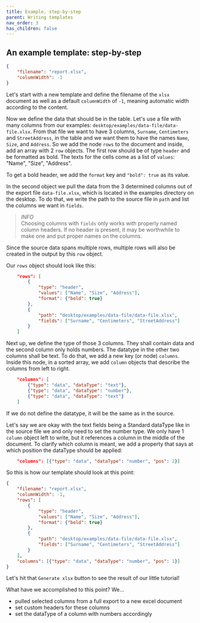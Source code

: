 ```yaml
---
title: Example, step-by-step
parent: Writing templates
nav_order: 3
has_children: false
---
```


## An example template: step-by-step

```json
{
    "filename": "report.xlsx",
    "columnWidth": -1
}
```

Let's start with a new template and define the filename of the `xlsx` document as well as a default `columnWidth` of `-1`, meaning automatic width according to the content.

Now we define the data that should be in the table. Let's use a file with many columns from our examples: `desktop/examples/data-file/data-file.xlsx`. From that file we want to have 3 columns, `Surname`, `Centimeters` and `StreetAddress`, in the table and we want them to have the names `Name`, `Size`, and `Address`. So we add the node `rows` to the document and inside, add an array with 2 `row` objects. The first row should be of type `header` and be formatted as bold. The texts for the cells come as a list of `values`: "Name", "Size", "Address".

To get a bold header, we add the `format` key and `"bold": true` as its value.

In the second object we pull the data from the 3 determined columns out of the export file `data-file.xlsx`, which is located in the examples directory on the desktop. To do that, we write the path to the source file in `path` and list the columns we want in `fields`.

>*INFO*<br>Choosing columns with `fields` only works with properly named column headers. If no header is present, it may be worthwhile to make one and put proper names on the columns.

Since the source data spans multiple rows, multiple rows will also be created in the output by this `row` object.

Our `rows` object should look like this:

```json
    "rows": [
        {
            "type": "header",
            "values": ["Name", "Size", "Address"],
            "format": {"bold": true}
        },
        {
            "path": "desktop/examples/data-file/data-file.xlsx",
            "fields": ["Surname", "Centimeters", "StreetAddress"]
        }
    ]
```

Next up, we define the type of those 3 columns. They shall contain data and the second column only holds numbers. The datatype in the other two columns shall be text. To do that, we add a new key (or node) `columns`. Inside this node, in a sorted array, we add `column` objects that describe the columns from left to right.


```json
    "columns": [
        {"type": "data", "dataType": "text"},
        {"type": "data", "dataType": "number"},
        {"type": "data", "dataType": "text"}
    ]
```

If we do not define the datatype, it will be the same as in the source.

Let's say we are okay with the text fields being a Standard dataType like in the source file we and only need to set the number type. We only have 1 `column` object left to write, but it references a column in the middle of the document. To clarify which column is meant, we add a property that says at which position the dataType should be applied:

```json
    "columns": [{"type": "data", "dataType": "number", "pos": 2}]
```

So this is how our template should look at this point:

```json
{
    "filename": "report.xlsx",
    "columnWidth": -1,
    "rows": [
        {
            "type": "header",
            "values": ["Name", "Size", "Address"],
            "format": {"bold": true}
        },
        {
            "path": "desktop/examples/data-file/data-file.xlsx",
            "fields": ["Surname", "Centimeters", "StreetAddress"]
        }
    ],
    "columns": [{"type": "data", "dataType": "number", "pos": 1}]
}
```

Let's hit that `Generate xlsx` button to see the result of our little tutorial!

What have we accomplished to this point? We...
- pulled selected columns from a full export to a new excel document
- set custom headers for these columns
- set the dataType of a column with numbers accordingly

